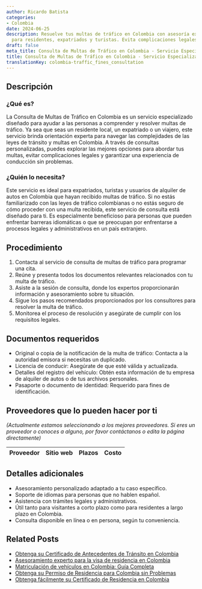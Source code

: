 ```yaml
---
author: Ricardo Batista
categories:
- Colombia
date: 2024-06-25
description: Resuelve tus multas de tráfico en Colombia con asesoría experta. Ideal
  para residentes, expatriados y turistas. Evita complicaciones legales fácilmente.
draft: false
meta_title: Consulta de Multas de Tráfico en Colombia - Servicio Especializado
title: Consulta de Multas de Tráfico en Colombia - Servicio Especializado
translationKey: colombia-traffic_fines_consultation
---
```



## Descripción
### ¿Qué es?
La Consulta de Multas de Tráfico en Colombia es un servicio especializado diseñado para ayudar a las personas a comprender y resolver multas de tráfico. Ya sea que seas un residente local, un expatriado o un viajero, este servicio brinda orientación experta para navegar las complejidades de las leyes de tránsito y multas en Colombia. A través de consultas personalizadas, puedes explorar las mejores opciones para abordar tus multas, evitar complicaciones legales y garantizar una experiencia de conducción sin problemas.

### ¿Quién lo necesita?
Este servicio es ideal para expatriados, turistas y usuarios de alquiler de autos en Colombia que hayan recibido multas de tráfico. Si no estás familiarizado con las leyes de tráfico colombianas o no estás seguro de cómo proceder con una multa recibida, este servicio de consulta está diseñado para ti. Es especialmente beneficioso para personas que pueden enfrentar barreras idiomáticas o que se preocupan por enfrentarse a procesos legales y administrativos en un país extranjero.

## Procedimiento

1. Contacta al servicio de consulta de multas de tráfico para programar una cita.
2. Reúne y presenta todos los documentos relevantes relacionados con tu multa de tráfico.
3. Asiste a la sesión de consulta, donde los expertos proporcionarán información y asesoramiento sobre tu situación.
4. Sigue los pasos recomendados proporcionados por los consultores para resolver la multa de tráfico.
5. Monitorea el proceso de resolución y asegúrate de cumplir con los requisitos legales.

## Documentos requeridos

- Original o copia de la notificación de la multa de tráfico: Contacta a la autoridad emisora si necesitas un duplicado.
- Licencia de conducir: Asegúrate de que esté válida y actualizada.
- Detalles del registro del vehículo: Obtén esta información de tu empresa de alquiler de autos o de tus archivos personales.
- Pasaporte o documento de identidad: Requerido para fines de identificación.

## Proveedores que lo pueden hacer por ti
_(Actualmente estamos seleccionando a los mejores proveedores. Si eres un proveedor o conoces a alguno, por favor contáctanos o edita la página directamente)_

| Proveedor        |     Sitio web    |    Plazos    |      Costo     |
| :-------------: | :-------------: |  :-------------: | :-------------: |

## Detalles adicionales

- Asesoramiento personalizado adaptado a tu caso específico.
- Soporte de idiomas para personas que no hablen español.
- Asistencia con trámites legales y administrativos.
- Útil tanto para visitantes a corto plazo como para residentes a largo plazo en Colombia.
- Consulta disponible en línea o en persona, según tu conveniencia.


## Related Posts

- [Obtenga su Certificado de Antecedentes de Tránsito en Colombia](https://tramitit.com/es/guides/colombia/certificado_de_antecedentes_de_tránsito/)
- [Asesoramiento experto para la visa de residencia en Colombia](https://tramitit.com/es/guides/colombia/solicitud_de_visa_de_residencia/)
- [Matriculación de vehículos en Colombia: Guía Completa](https://tramitit.com/es/guides/colombia/registro_de_vehículo/)
- [Obtenga su Permiso de Residencia para Colombia sin Problemas](https://tramitit.com/es/guides/colombia/permiso_de_residencia/)
- [Obtenga fácilmente su Certificado de Residencia en Colombia](https://tramitit.com/es/guides/colombia/certificado_de_residencia/)
